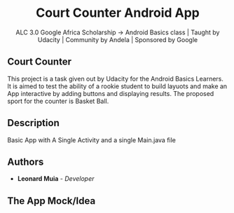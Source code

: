 <h1 align="center">Court Counter Android App </h1>
 
<p align="center">ALC 3.0 Google Africa Scholarship -> Android Basics class | Taught by Udacity | Community by Andela | Sponsored by Google</p>

## Court Counter

This project is a task given out by Udacity for the Android Basics Learners. It is aimed to test the ability of a rookie student to build layuots and make an App interactive by adding buttons and displaying results. The proposed sport for the counter is Basket Ball.

## Description
Basic App with A Single Activity and a single Main.java file


## Authors
* **Leonard Muia** - *Developer* 




## The App Mock/Idea


